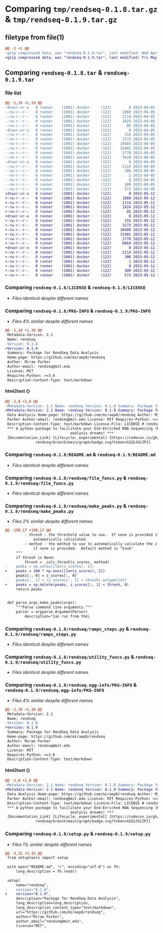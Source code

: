 # Comparing `tmp/rendseq-0.1.8.tar.gz` & `tmp/rendseq-0.1.9.tar.gz`

## filetype from file(1)

```diff
@@ -1 +1 @@
-gzip compressed data, was "rendseq-0.1.8.tar", last modified: Wed Apr  5 17:46:39 2023, max compression
+gzip compressed data, was "rendseq-0.1.9.tar", last modified: Fri May 12 16:21:26 2023, max compression
```

## Comparing `rendseq-0.1.8.tar` & `rendseq-0.1.9.tar`

### file list

```diff
@@ -1,19 +1,19 @@
-drwxr-xr-x   0 runner    (1001) docker     (122)        0 2023-04-05 17:46:39.138526 rendseq-0.1.8/
--rw-r--r--   0 runner    (1001) docker     (122)     1069 2023-04-05 17:46:21.000000 rendseq-0.1.8/LICENSE
--rw-r--r--   0 runner    (1001) docker     (122)     2114 2023-04-05 17:46:39.138526 rendseq-0.1.8/PKG-INFO
--rw-r--r--   0 runner    (1001) docker     (122)     1824 2023-04-05 17:46:21.000000 rendseq-0.1.8/README.md
--rw-r--r--   0 runner    (1001) docker     (122)       85 2023-04-05 17:46:21.000000 rendseq-0.1.8/pyproject.toml
-drwxr-xr-x   0 runner    (1001) docker     (122)        0 2023-04-05 17:46:39.138526 rendseq-0.1.8/rendseq/
--rw-r--r--   0 runner    (1001) docker     (122)      155 2023-04-05 17:46:21.000000 rendseq-0.1.8/rendseq/__init__.py
--rw-r--r--   0 runner    (1001) docker     (122)     3173 2023-04-05 17:46:21.000000 rendseq-0.1.8/rendseq/file_funcs.py
--rw-r--r--   0 runner    (1001) docker     (122)    10403 2023-04-05 17:46:21.000000 rendseq-0.1.8/rendseq/make_peaks.py
--rw-r--r--   0 runner    (1001) docker     (122)    15401 2023-04-05 17:46:21.000000 rendseq-0.1.8/rendseq/ramps_steps.py
--rw-r--r--   0 runner    (1001) docker     (122)     2770 2023-04-05 17:46:21.000000 rendseq-0.1.8/rendseq/utility_funcs.py
--rw-r--r--   0 runner    (1001) docker     (122)     7620 2023-04-05 17:46:21.000000 rendseq-0.1.8/rendseq/zscores.py
-drwxr-xr-x   0 runner    (1001) docker     (122)        0 2023-04-05 17:46:39.138526 rendseq-0.1.8/rendseq.egg-info/
--rw-r--r--   0 runner    (1001) docker     (122)     2114 2023-04-05 17:46:39.000000 rendseq-0.1.8/rendseq.egg-info/PKG-INFO
--rw-r--r--   0 runner    (1001) docker     (122)      306 2023-04-05 17:46:39.000000 rendseq-0.1.8/rendseq.egg-info/SOURCES.txt
--rw-r--r--   0 runner    (1001) docker     (122)        1 2023-04-05 17:46:39.000000 rendseq-0.1.8/rendseq.egg-info/dependency_links.txt
--rw-r--r--   0 runner    (1001) docker     (122)        8 2023-04-05 17:46:39.000000 rendseq-0.1.8/rendseq.egg-info/top_level.txt
--rw-r--r--   0 runner    (1001) docker     (122)      309 2023-04-05 17:46:39.138526 rendseq-0.1.8/setup.cfg
--rw-r--r--   0 runner    (1001) docker     (122)      572 2023-04-05 17:46:21.000000 rendseq-0.1.8/setup.py
+drwxr-xr-x   0 runner    (1001) docker     (122)        0 2023-05-12 16:21:26.902562 rendseq-0.1.9/
+-rw-r--r--   0 runner    (1001) docker     (122)     1069 2023-05-12 16:21:12.000000 rendseq-0.1.9/LICENSE
+-rw-r--r--   0 runner    (1001) docker     (122)     2114 2023-05-12 16:21:26.902562 rendseq-0.1.9/PKG-INFO
+-rw-r--r--   0 runner    (1001) docker     (122)     1824 2023-05-12 16:21:12.000000 rendseq-0.1.9/README.md
+-rw-r--r--   0 runner    (1001) docker     (122)       85 2023-05-12 16:21:12.000000 rendseq-0.1.9/pyproject.toml
+drwxr-xr-x   0 runner    (1001) docker     (122)        0 2023-05-12 16:21:26.902562 rendseq-0.1.9/rendseq/
+-rw-r--r--   0 runner    (1001) docker     (122)      155 2023-05-12 16:21:12.000000 rendseq-0.1.9/rendseq/__init__.py
+-rw-r--r--   0 runner    (1001) docker     (122)     3173 2023-05-12 16:21:12.000000 rendseq-0.1.9/rendseq/file_funcs.py
+-rw-r--r--   0 runner    (1001) docker     (122)    10409 2023-05-12 16:21:12.000000 rendseq-0.1.9/rendseq/make_peaks.py
+-rw-r--r--   0 runner    (1001) docker     (122)    15401 2023-05-12 16:21:12.000000 rendseq-0.1.9/rendseq/ramps_steps.py
+-rw-r--r--   0 runner    (1001) docker     (122)     2770 2023-05-12 16:21:12.000000 rendseq-0.1.9/rendseq/utility_funcs.py
+-rw-r--r--   0 runner    (1001) docker     (122)     6064 2023-05-12 16:21:12.000000 rendseq-0.1.9/rendseq/zscores.py
+drwxr-xr-x   0 runner    (1001) docker     (122)        0 2023-05-12 16:21:26.902562 rendseq-0.1.9/rendseq.egg-info/
+-rw-r--r--   0 runner    (1001) docker     (122)     2114 2023-05-12 16:21:26.000000 rendseq-0.1.9/rendseq.egg-info/PKG-INFO
+-rw-r--r--   0 runner    (1001) docker     (122)      306 2023-05-12 16:21:26.000000 rendseq-0.1.9/rendseq.egg-info/SOURCES.txt
+-rw-r--r--   0 runner    (1001) docker     (122)        1 2023-05-12 16:21:26.000000 rendseq-0.1.9/rendseq.egg-info/dependency_links.txt
+-rw-r--r--   0 runner    (1001) docker     (122)        8 2023-05-12 16:21:26.000000 rendseq-0.1.9/rendseq.egg-info/top_level.txt
+-rw-r--r--   0 runner    (1001) docker     (122)      309 2023-05-12 16:21:26.902562 rendseq-0.1.9/setup.cfg
+-rw-r--r--   0 runner    (1001) docker     (122)      572 2023-05-12 16:21:12.000000 rendseq-0.1.9/setup.py
```

### Comparing `rendseq-0.1.8/LICENSE` & `rendseq-0.1.9/LICENSE`

 * *Files identical despite different names*

### Comparing `rendseq-0.1.8/PKG-INFO` & `rendseq-0.1.9/PKG-INFO`

 * *Files 4% similar despite different names*

```diff
@@ -1,10 +1,10 @@
 Metadata-Version: 2.1
 Name: rendseq
-Version: 0.1.8
+Version: 0.1.9
 Summary: Package for RendSeq Data Analysis
 Home-page: https://github.com/miraep8/rendseq
 Author: Mirae Parker
 Author-email: rendseq@mit.edu
 License: MIT
 Requires-Python: >=3.6
 Description-Content-Type: text/markdown
```

#### html2text {}

```diff
@@ -1,8 +1,8 @@
-Metadata-Version: 2.1 Name: rendseq Version: 0.1.8 Summary: Package for RendSeq
+Metadata-Version: 2.1 Name: rendseq Version: 0.1.9 Summary: Package for RendSeq
 Data Analysis Home-page: https://github.com/miraep8/rendseq Author: Mirae
 Parker Author-email: rendseq@mit.edu License: MIT Requires-Python: >=3.6
 Description-Content-Type: text/markdown License-File: LICENSE # rendseq
 *** A python package to facilitate your End-Enriched RNA Sequencing (Rend) data
                              analysis dreams! ***
 [Documentation_Link] [Lifecycle:_experimental] [https://codecov.io/gh/miraep8/
              rendseq/branch/main/graph/badge.svg?token=SIGSJGCZPI]
```

### Comparing `rendseq-0.1.8/README.md` & `rendseq-0.1.9/README.md`

 * *Files identical despite different names*

### Comparing `rendseq-0.1.8/rendseq/file_funcs.py` & `rendseq-0.1.9/rendseq/file_funcs.py`

 * *Files identical despite different names*

### Comparing `rendseq-0.1.8/rendseq/make_peaks.py` & `rendseq-0.1.9/rendseq/make_peaks.py`

 * *Files 2% similar despite different names*

```diff
@@ -199,17 +199,17 @@
         - thresh - the threshold value to use.  If none is provided it will be
             automatically calculated.
         - method - the method to use to automatically calculate the z score
             if none is provided.  Default method is "kink"
     """
     if thresh is None:
         thresh = _calc_thresh(z_scores, method)
-    peaks = np.zeros([len(z_scores), 2])
+    peaks = 100 * np.ones([len(z_scores), 2])
     peaks[:, 0] = z_scores[:, 0]
-    peaks[:, 1] = (z_scores[:, 1] > thresh).astype(int)
+    peaks = np.delete(peaks, z_scores[:, 1] < thresh, 0)
     return peaks
 
 
 def parse_args_make_peaks(args):
     """Parse command line arguments."""
     parser = argparse.ArgumentParser(
         description="Can run from the\
```

### Comparing `rendseq-0.1.8/rendseq/ramps_steps.py` & `rendseq-0.1.9/rendseq/ramps_steps.py`

 * *Files identical despite different names*

### Comparing `rendseq-0.1.8/rendseq/utility_funcs.py` & `rendseq-0.1.9/rendseq/utility_funcs.py`

 * *Files identical despite different names*

### Comparing `rendseq-0.1.8/rendseq.egg-info/PKG-INFO` & `rendseq-0.1.9/rendseq.egg-info/PKG-INFO`

 * *Files 4% similar despite different names*

```diff
@@ -1,10 +1,10 @@
 Metadata-Version: 2.1
 Name: rendseq
-Version: 0.1.8
+Version: 0.1.9
 Summary: Package for RendSeq Data Analysis
 Home-page: https://github.com/miraep8/rendseq
 Author: Mirae Parker
 Author-email: rendseq@mit.edu
 License: MIT
 Requires-Python: >=3.6
 Description-Content-Type: text/markdown
```

#### html2text {}

```diff
@@ -1,8 +1,8 @@
-Metadata-Version: 2.1 Name: rendseq Version: 0.1.8 Summary: Package for RendSeq
+Metadata-Version: 2.1 Name: rendseq Version: 0.1.9 Summary: Package for RendSeq
 Data Analysis Home-page: https://github.com/miraep8/rendseq Author: Mirae
 Parker Author-email: rendseq@mit.edu License: MIT Requires-Python: >=3.6
 Description-Content-Type: text/markdown License-File: LICENSE # rendseq
 *** A python package to facilitate your End-Enriched RNA Sequencing (Rend) data
                              analysis dreams! ***
 [Documentation_Link] [Lifecycle:_experimental] [https://codecov.io/gh/miraep8/
              rendseq/branch/main/graph/badge.svg?token=SIGSJGCZPI]
```

### Comparing `rendseq-0.1.8/setup.py` & `rendseq-0.1.9/setup.py`

 * *Files 1% similar despite different names*

```diff
@@ -3,15 +3,15 @@
 from setuptools import setup
 
 with open("README.md", "r", encoding="utf-8") as fh:
     long_description = fh.read()
 
 setup(
     name="rendseq",
-    version="0.1.8",
+    version="0.1.9",
     description="Package for RendSeq Data Analysis",
     long_description=long_description,
     long_description_content_type="text/markdown",
     url="https://github.com/miraep8/rendseq",
     author="Mirae Parker",
     author_email="rendseq@mit.edu",
     license="MIT",
```

